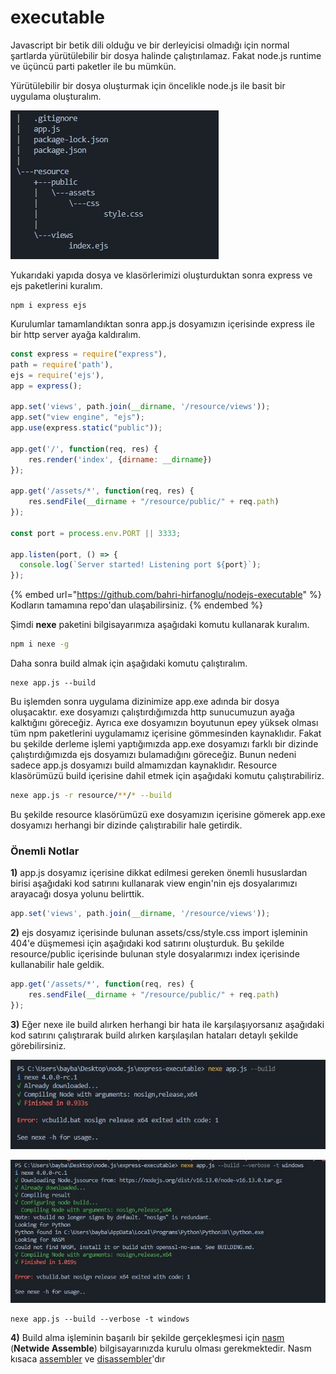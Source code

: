 # executable

Javascript bir betik dili olduğu ve bir derleyicisi olmadığı için normal şartlarda yürütülebilir bir dosya halinde çalıştırılamaz. Fakat node.js runtime ve üçüncü parti paketler ile bu mümkün.&#x20;

Yürütülebilir bir dosya oluşturmak için öncelikle node.js ile basit bir uygulama oluşturalım.&#x20;



![Dosya Yapısı](../.gitbook/assets/tree-view.jpg)

Yukarıdaki yapıda dosya ve klasörlerimizi oluşturduktan sonra express ve ejs paketlerini kuralım.

```shell
npm i express ejs
```

Kurulumlar tamamlandıktan sonra app.js dosyamızın içerisinde express ile bir http server ayağa kaldıralım.

```javascript
const express = require("express"),
path = require('path'),
ejs = require('ejs'),
app = express();

app.set('views', path.join(__dirname, '/resource/views'));
app.set("view engine", "ejs");
app.use(express.static("public"));

app.get('/', function(req, res) {
    res.render('index', {dirname: __dirname})
});

app.get('/assets/*', function(req, res) {
    res.sendFile(__dirname + "/resource/public/" + req.path)
});

const port = process.env.PORT || 3333;

app.listen(port, () => {
  console.log(`Server started! Listening port ${port}`);
});
```

{% embed url="https://github.com/bahri-hirfanoglu/nodejs-executable" %}
Kodların tamamına repo'dan ulaşabilirsiniz.
{% endembed %}

Şimdi **nexe** paketini bilgisayarımıza aşağıdaki komutu kullanarak kuralım.

```bash
npm i nexe -g
```

Daha sonra build almak için aşağıdaki komutu çalıştıralım.

```shell
nexe app.js --build
```

Bu işlemden sonra uygulama dizinimize app.exe adında bir dosya oluşacaktır. exe dosyamızı çalıştırdığımızda http sunucumuzun ayağa kalktığını göreceğiz. Ayrıca exe dosyamızın boyutunun epey yüksek olması tüm npm paketlerini uygulamamız içerisine gömmesinden kaynaklıdır. Fakat bu şekilde derleme işlemi yaptığımızda app.exe dosyamızı farklı bir dizinde çalıştırdığımızda ejs dosyamızı bulamadığını göreceğiz. Bunun nedeni sadece app.js dosyamızı build almamızdan kaynaklıdır. Resource klasörümüzü build içerisine dahil etmek için aşağıdaki komutu çalıştırabiliriz.

```bash
nexe app.js -r resource/**/* --build
```

Bu şekilde resource klasörümüzü exe dosyamızın içerisine gömerek app.exe dosyamızı herhangi bir dizinde çalıştırabilir hale getirdik.&#x20;

### Önemli Notlar

**1)** app.js dosyamız içerisine dikkat edilmesi gereken önemli hususlardan birisi aşağıdaki kod satırını kullanarak view engin'nin ejs dosyalarımızı arayacağı dosya yolunu belirttik.

```javascript
app.set('views', path.join(__dirname, '/resource/views'));
```

**2)** ejs dosyamız içerisinde bulunan assets/css/style.css import işleminin 404'e düşmemesi için aşağıdaki kod satırını oluşturduk. Bu şekilde resource/public içerisinde bulunan style dosyalarımızı index içerisinde kullanabilir hale geldik.&#x20;

```javascript
app.get('/assets/*', function(req, res) {
    res.sendFile(__dirname + "/resource/public/" + req.path)
});
```

**3)** Eğer nexe ile build alırken herhangi bir hata ile karşılaşıyorsanız aşağıdaki kod satırını çalıştırarak build alırken karşılaşılan hataları detaylı şekilde görebilirsiniz.&#x20;

![build hatası](../.gitbook/assets/error.jpg)

![--verbose ile detaylı hata inceleme](../.gitbook/assets/verbose.jpg)

```
nexe app.js --build --verbose -t windows
```

**4)** Build alma işleminin başarılı bir şekilde gerçekleşmesi için [nasm ](https://www.nasm.us/)(**Netwide Assemble**) bilgisayarınızda kurulu olması gerekmektedir. Nasm kısaca [assembler](https://en.wikipedia.org/wiki/Assembly\_language#Assembler) ve [disassembler](https://en.wikipedia.org/wiki/Disassembler)'dır
